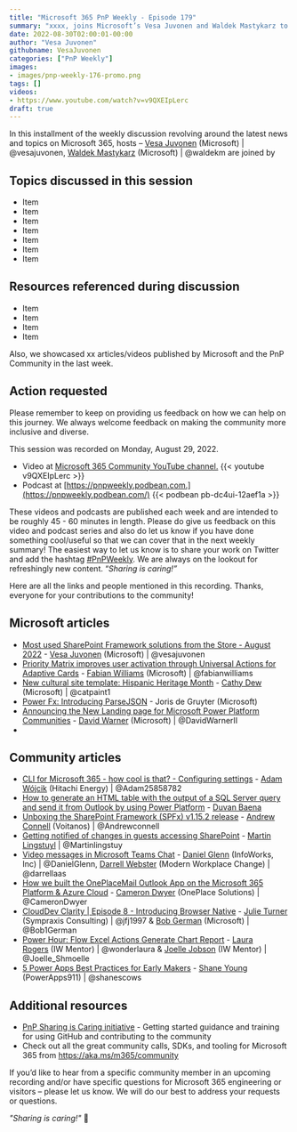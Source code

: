 ```yaml
---
title: "Microsoft 365 PnP Weekly - Episode 179"
summary: "xxxx, joins Microsoft’s Vesa Juvonen and Waldek Mastykarz to exchange thoughts on Power Platform evolution, Pro/Fusion development and on interviewing at Microsoft along with 15 articles/videos delivered by Microsoft/Community this week."
date: 2022-08-30T02:00:01-00:00
author: "Vesa Juvonen"
githubname: VesaJuvonen
categories: ["PnP Weekly"]
images:
- images/pnp-weekly-176-promo.png
tags: []
videos:
- https://www.youtube.com/watch?v=v9QXEIpLerc
draft: true
---
```

 
In this installment of the weekly discussion revolving around the latest news and topics on Microsoft 365, hosts – [Vesa Juvonen](http://twitter.com/vesajuvonen) (Microsoft) \| @vesajuvonen, [Waldek Mastykarz](http://twitter.com/waldekm) (Microsoft) \| @waldekm are joined by 

## Topics discussed in this session

* Item
* Item
* Item
* Item
* Item
* Item
* Item

## Resources referenced during discussion

* Item
* Item
* Item
* Item

Also, we showcased xx articles/videos published by Microsoft and the PnP Community in the last week.

## Action requested

Please remember to keep on providing us feedback on how we can help on this journey. We always welcome feedback on making the community more inclusive and diverse.

This session was recorded on Monday, August 29, 2022.

*   Video at [Microsoft 365 Community YouTube channel.](https://aka.ms/m365pnp-videos)
    {{< youtube v9QXEIpLerc >}}
*   Podcast at [https://pnpweekly.podbean.com.](https://pnpweekly.podbean.com/) 
    {{< podbean pb-dc4ui-12aef1a >}}   

These videos and podcasts are published each week and are intended to be roughly 45 - 60 minutes in length.  Please do give us feedback on this video and podcast series and also do let us know if you have done something cool/useful so that we can cover that in the next weekly summary! The easiest way to let us know is to share your work on Twitter and add the hashtag [#PnPWeekly](https://twitter.com/search?q=%23pnpweekly). We are always on the lookout for refreshingly new content. “_Sharing is caring!”_ 

Here are all the links and people mentioned in this recording. Thanks, everyone for your contributions to the community!

## Microsoft articles

* [Most used SharePoint Framework solutions from the Store - August 2022](https://techcommunity.microsoft.com/t5/microsoft-sharepoint-blog/most-used-sharepoint-framework-solutions-from-the-store-august/ba-p/3619482) - [Vesa Juvonen](https://twitter.com/vesajuvonen) (Microsoft) | @vesajuvonen 
* [Priority Matrix improves user activation through Universal Actions for Adaptive Cards](https://devblogs.microsoft.com/microsoft365dev/priority-matrix-improves-user-activation-through-universal-actions-for-adaptive-cards/) - [Fabian Williams](https://twitter.com/fabianwilliams) (Microsoft) | @fabianwilliams
* [New cultural site template: Hispanic Heritage Month](https://techcommunity.microsoft.com/t5/microsoft-sharepoint-blog/new-cultural-site-template-hispanic-heritage-month/ba-p/3624464) - [Cathy Dew](https://twitter.com/catpaint1) (Microsoft) | @catpaint1
* [Power Fx: Introducing ParseJSON](https://powerapps.microsoft.com/en-us/blog/power-fx-introducing-parsejson/) - Joris de Gruyter (Microsoft)
* [Announcing the New Landing page for Microsoft Power Platform Communities](https://powerusers.microsoft.com/t5/Power-Apps-Community-Blog/Announcing-the-New-Landing-page-for-Microsoft-Power-Platform/ba-p/1769039) - [David Warner](https://twitter.com/DavidWarnerII) (Microsoft) | @DavidWarnerII
* 

## Community articles

* [CLI for Microsoft 365 - how cool is that? - Configuring settings](https://pnp.github.io/blog/post/cli-how-cool-is-that-config-settings/) - [Adam Wójcik](https://twitter.com/Adam25858782) (Hitachi Energy) | @Adam25858782
* [How to generate an HTML table with the output of a SQL Server query and send it from Outlook by using Power Platform](https://pnp.github.io/blog/post/how-to-generate-an-html-table-with-sql-server-query-and-send-from-outlook-with-using-power-platform/) - [Duvan Baena](https://github.com/DuvanBaena/)
* [Unboxing the SharePoint Framework (SPFx) v1.15.2 release](https://pnp.github.io/blog/post/sharepoint-framework-v1-15-2-whats-in-latest-update-of-spfx/) - [Andrew Connell](https://twitter.com/andrewconnell) (Voitanos) | @Andrewconnell
* [Getting notified of changes in guests accessing SharePoint](https://www.blimped.nl/getting-notified-of-changes-in-guests-accessing-sharepoint/) - [Martin Lingstuyl](https://twitter.com/martinlingstuyl) | @Martinlingstuy
* [Video messages in Microsoft Teams Chat](https://regarding365.com/video-messages-in-microsoft-teams-chat-8930eac675ae) - [Daniel Glenn](https://twitter.com/DanielGlenn) (InfoWorks, Inc) | @DanielGlenn, [Darrell Webster](http://twitter.com/darrellaas) (Modern Workplace Change) | @darrellaas
* [How we built the OnePlaceMail Outlook App on the Microsoft 365 Platform & Azure Cloud](https://camerondwyer.com/2022/09/13/how-we-built-the-oneplacemail-outlook-app-on-the-microsoft-365-platform-azure-cloud/) - [Cameron Dwyer](https://twitter.com/CameronDwyer) (OnePlace Solutions) | @CameronDwyer
* [CloudDev Clarity | Episode 8 - Introducing Browser Native](https://www.andrewconnell.com/blog/clouddev-clarity-episode-008-introducing-browser-native/) - [Julie Turner](https://twitter.com/jfj1997) (Sympraxis Consulting) | @jfj1997 & [Bob German](https://twitter.com/Bob1German) (Microsoft) | @Bob1German
* [Power Hour: Flow Excel Actions Generate Chart Report](https://www.youtube.com/watch?v=LN_L-SPlP4Q) - [Laura Rogers](https://twitter.com/WonderLaura) (IW Mentor) | @wonderlaura & [Joelle Jobson](https://twitter.com/Joelle_Shmoelle) (IW Mentor) | @Joelle_Shmoelle
* [5 Power Apps Best Practices for Early Makers](https://www.youtube.com/watch?v=WUy2IaTa56g) - [Shane Young](https://twitter.com/ShanesCows) (PowerApps911) | @shanescows
  
## Additional resources

* [PnP Sharing is Caring initiative](https://aka.ms/sharing-is-caring) - Getting started guidance and training for using GitHub and contributing to the community
* Check out all the great community calls, SDKs, and tooling for Microsoft 365 from <https://aka.ms/m365/community>

If you’d like to hear from a specific community member in an upcoming recording and/or have specific questions for Microsoft 365 engineering or visitors – please let us know. We will do our best to address your requests or questions.

_"Sharing is caring!"_ 🧡

